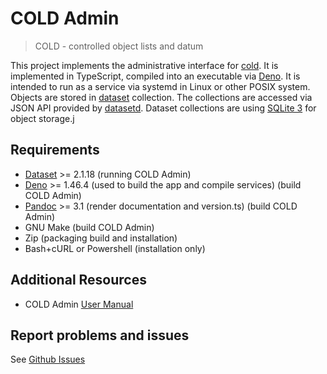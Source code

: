 
# COLD Admin

> COLD - controlled object lists and datum

This project implements the administrative interface for [cold](https://github.com/caltechlibrary/cold). It is implemented in TypeScript, compiled into an executable via [Deno](https://deno.land). It is intended to run as a service via systemd in Linux or other POSIX system. Objects are stored in [dataset](https://caltechlibrary.github.io/dataset) collection. The collections are accessed via JSON API provided by [datasetd](https://caltechlibrary.github.io/datatset/datasetd.1.html). Dataset collections are using [SQLite 3](https://sqlite.org) for object storage.j

## Requirements

- [Dataset](https://github.com/caltechlibrary/dataset) >= 2.1.18 (running COLD Admin)
- [Deno](https://deno.land) >= 1.46.4 (used to build the app and compile services) (build COLD Admin)
- [Pandoc](https://pandoc.org) >= 3.1 (render documentation and version.ts) (build COLD Admin)
- GNU Make (build COLD Admin)
- Zip (packaging build and installation)
- Bash+cURL or Powershell (installation only)

## Additional Resources

- COLD Admin [User Manual](user_manual.md)

## Report problems and issues

See [Github Issues](https://github.com/caltechlibrary/cold_admin/issues)

